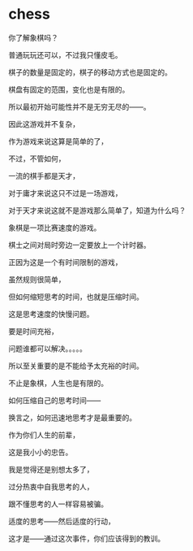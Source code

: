 # chess

你了解象棋吗？

普通玩玩还可以，不过我只懂皮毛。

棋子的数量是固定的，棋子的移动方式也是固定的。

棋盘有固定的范围，变化也是有限的。

所以最初开始可能性并不是无穷无尽的——。

因此这游戏并不复杂，

作为游戏来说这算是简单的了，

不过，不管如何，

一流的棋手都是天才，

对于庸才来说这只不过是一场游戏，

对于天才来说这就不是游戏那么简单了，知道为什么吗？

象棋是一项比赛速度的游戏。

棋士之间对局时旁边一定要放上一个计时器。

正因为这是一个有时间限制的游戏，

虽然规则很简单，

但如何缩短思考的时间，也就是压缩时间。

这是思考速度的快慢问题。

要是时间充裕，

问题谁都可以解决。。。。。

所以至关重要的是不能给予太充裕的时间。

不止是象棋，人生也是有限的。

如何压缩自己的思考时间——

换言之，如何迅速地思考才是最重要的。

作为你们人生的前辈，

这是我小小的忠告。

我是觉得还是别想太多了，

过分热衷中自我思考的人，

跟不懂思考的人一样容易被骗。

适度的思考——然后适度的行动，

这才是——通过这次事件，你们应该得到的教训。


